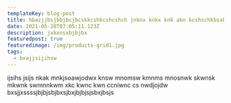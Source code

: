 ```yaml
---
templateKey: blog-post
title: hbazjjbsjbbjbcjbcskkcshkcshcshch jnknx knkx knk akn kcshschkbsxbjxjsx
date: 2021-05-28T07:05:11.123Z
description: jxkxnsxbjbjbx
featuredpost: true
featuredimage: /img/products-grid1.jpg
tags:
  - bxajjsijihsw
---
```

 ijsihs  jsijs nkak mnkjsoawjodwx knsw mnomsw kmnms mnosnwk skwnsk mkwnk swmnnkwm xkc kwnc kwn ccniwnc cs nwdjojdw bxsjjxssssjbjbjsbjbxsjbxjbjbjsjsbxjbsjs